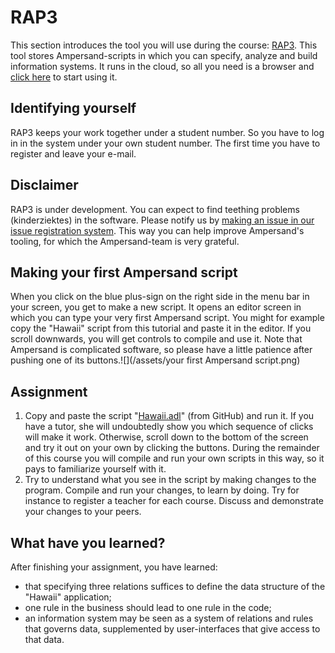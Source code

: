 # RAP3

This section introduces the tool you will use during the course: [RAP3](http://ampersand.tarski.nl/RAP3). This tool stores Ampersand-scripts in which you can specify, analyze and build information systems. It runs in the cloud, so all you need is a browser and [click here](http://ampersand.tarski.nl/RAP3) to start using it.

## Identifying yourself

RAP3 keeps your work together under a student number. So you have to log in in the system under your own student number. The first time you have to register and leave your e-mail.

## Disclaimer

RAP3 is under development. You can expect to find teething problems \(kinderziektes\) in the software. Please notify us by [making an issue in our issue registration system](https://github.com/AmpersandTarski/RAP/issues). This way you can help improve Ampersand's tooling, for which the Ampersand-team is very grateful.

## Making your first Ampersand script

When you click on the blue plus-sign on the right side in the menu bar in your screen, you get to make a new script. It opens an editor screen in which you can type your very first Ampersand script. You might for example copy the "Hawaii" script from this tutorial and paste it in the editor. If you scroll downwards, you will get controls to compile and use it. Note that Ampersand is complicated software, so please have a little patience after pushing one of its buttons.![](/assets/your first Ampersand script.png)

## Assignment

1. Copy and paste the script "[Hawaii.adl](https://github.com/AmpersandTarski/ampersand-models/blob/master/Hawaii/Hawaii.adl)" \(from GitHub\) and run it. If you have a tutor, she will undoubtedly show you which sequence of clicks will make it work. Otherwise, scroll down to the bottom of the screen and try it out on your own by clicking the buttons. During the remainder of this course you will compile and run your own scripts in this way, so it pays to familiarize yourself with it.
2. Try to understand what you see in the script by making changes to the program. Compile and run your changes, to learn by doing. Try for instance to register a teacher for each course. Discuss and demonstrate your changes to your peers.

## What have you learned?

After finishing your assignment, you have learned:

* that specifying three relations suffices to define the data structure of the "Hawaii" application;
* one rule in the business should lead to one rule in the code; 
* an information system may be seen as a system of relations and rules that governs data, supplemented by user-interfaces that give access to that data.



